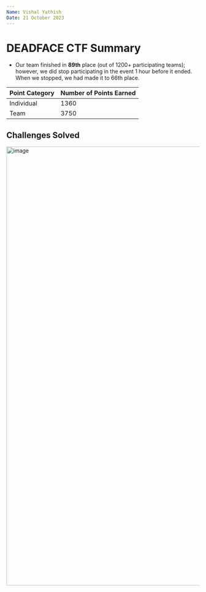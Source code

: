 ```yaml
---
Name: Vishal Yathish
Date: 21 October 2023 
--- 
```


# DEADFACE CTF Summary 

* Our team finished in **89th** place (out of 1200+ participating teams); however, we did stop participating in the event 1 hour before it ended. When we stopped, we had made it to 66th place.

| Point Category | Number of Points Earned | 
| -------------- | ----------------------- | 
|   Individual   |          1360           |
|      Team      |          3750           |

## Challenges Solved 
<img width="1146" alt="image" src="https://github.com/visyat/ctf_writeups/assets/135551666/5743b82b-c50f-4476-8295-9b8d219a8700">
